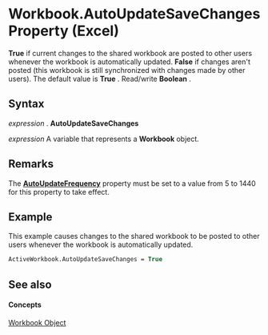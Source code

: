
# Workbook.AutoUpdateSaveChanges Property (Excel)

 **True** if current changes to the shared workbook are posted to other users whenever the workbook is automatically updated. **False** if changes aren't posted (this workbook is still synchronized with changes made by other users). The default value is **True** . Read/write **Boolean** .


## Syntax

 _expression_ . **AutoUpdateSaveChanges**

 _expression_ A variable that represents a **Workbook** object.


## Remarks

The  **[AutoUpdateFrequency](dfded5c8-94d6-8a0f-24c1-248bd502850b.md)** property must be set to a value from 5 to 1440 for this property to take effect.


## Example

This example causes changes to the shared workbook to be posted to other users whenever the workbook is automatically updated.


```vb
ActiveWorkbook.AutoUpdateSaveChanges = True
```


## See also


#### Concepts


[Workbook Object](8c00aa60-c974-eed3-0812-3c9625eb0d4c.md)
